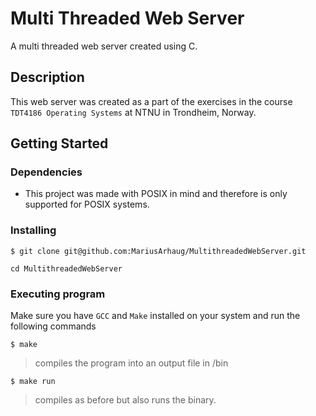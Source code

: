 # Multi Threaded Web Server

A multi threaded web server created using C.

## Description

This web server was created as a part of the exercises in the course `TDT4186 Operating Systems` at NTNU in Trondheim, Norway.

## Getting Started

### Dependencies

- This project was made with POSIX in mind and therefore is only supported for POSIX systems.

### Installing

```
$ git clone git@github.com:MariusArhaug/MultithreadedWebServer.git
```
```
cd MultithreadedWebServer
```

### Executing program

Make sure you have `GCC` and `Make` installed on your system and run the following commands

```
$ make
```

> compiles the program into an output file in /bin

```
$ make run
```

> compiles as before but also runs the binary.

